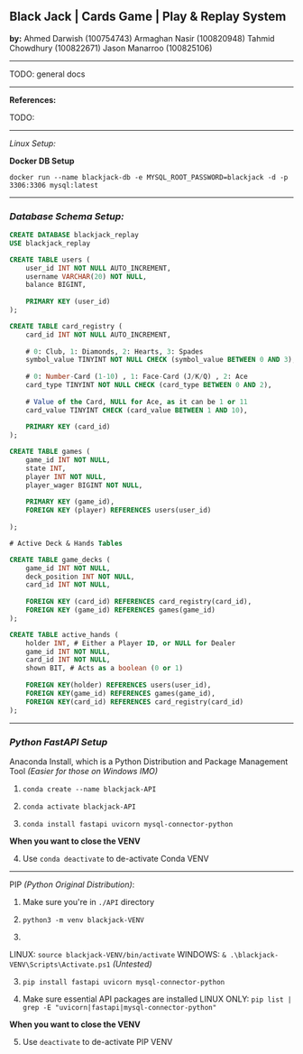 
## Black Jack | Cards Game | Play & Replay System

**by:** 
Ahmed Darwish (100754743)
Armaghan Nasir (100820948)
Tahmid Chowdhury (100822671)
Jason Manarroo (100825106)

---

TODO: general docs

---

**References:**

TODO:

---

*Linux Setup:*

**Docker DB Setup**

`docker run --name blackjack-db -e MYSQL_ROOT_PASSWORD=blackjack -d -p 3306:3306 mysql:latest`

---

### *Database Schema Setup:*

```sql
CREATE DATABASE blackjack_replay
USE blackjack_replay

CREATE TABLE users (
	user_id INT NOT NULL AUTO_INCREMENT,
	username VARCHAR(20) NOT NULL, 
	balance BIGINT,
	
	PRIMARY KEY (user_id)
);

CREATE TABLE card_registry (
	card_id INT NOT NULL AUTO_INCREMENT,
	
	# 0: Club, 1: Diamonds, 2: Hearts, 3: Spades
	symbol_value TINYINT NOT NULL CHECK (symbol_value BETWEEN 0 AND 3),
	
	# 0: Number-Card (1-10) , 1: Face-Card (J/K/Q) , 2: Ace 
	card_type TINYINT NOT NULL CHECK (card_type BETWEEN 0 AND 2),
	
	# Value of the Card, NULL for Ace, as it can be 1 or 11 
    card_value TINYINT CHECK (card_value BETWEEN 1 AND 10),
	
	PRIMARY KEY (card_id)
);

CREATE TABLE games (
	game_id INT NOT NULL,
	state INT,
	player INT NOT NULL,
	player_wager BIGINT NOT NULL,
	
	PRIMARY KEY (game_id),
	FOREIGN KEY (player) REFERENCES users(user_id)
	
);

# Active Deck & Hands Tables

CREATE TABLE game_decks (
	game_id INT NOT NULL,
	deck_position INT NOT NULL,
	card_id INT NOT NULL,
	
	FOREIGN KEY (card_id) REFERENCES card_registry(card_id),
	FOREIGN KEY (game_id) REFERENCES games(game_id)
);

CREATE TABLE active_hands (
	holder INT, # Either a Player ID, or NULL for Dealer
	game_id INT NOT NULL,
	card_id INT NOT NULL, 
	shown BIT, # Acts as a boolean (0 or 1)
	
	FOREIGN KEY(holder) REFERENCES users(user_id),
	FOREIGN KEY(game_id) REFERENCES games(game_id),
	FOREIGN KEY(card_id) REFERENCES card_registry(card_id)
);

```

---

### *Python FastAPI Setup*

Anaconda Install, which is a Python Distribution and Package Management Tool *(Easier for those on Windows IMO)*

1. `conda create --name blackjack-API`

2. `conda activate blackjack-API`

3. `conda install fastapi uvicorn mysql-connector-python`

**When you want to close the VENV**

4. Use `conda deactivate` to de-activate Conda VENV

---

PIP *(Python Original Distribution)*:

1. Make sure you're in `./API` directory

1. `python3 -m venv blackjack-VENV`

2. 
LINUX: `source blackjack-VENV/bin/activate`
WINDOWS: `& .\blackjack-VENV\Scripts\Activate.ps1` *(Untested)*

3. `pip install fastapi uvicorn mysql-connector-python`

4. Make sure essential API packages are installed 
LINUX ONLY: `pip list | grep -E "uvicorn|fastapi|mysql-connector-python"`

**When you want to close the VENV**

5. Use `deactivate` to de-activate PIP VENV

